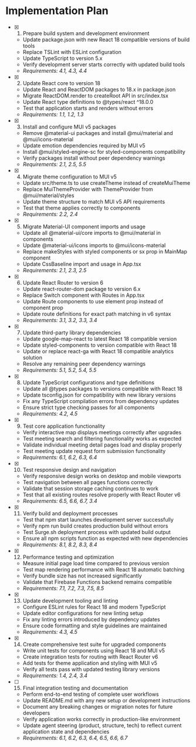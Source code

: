 # Implementation Plan

- [x] 1. Prepare build system and development environment
  - Update package.json with new React 18 compatible versions of build tools
  - Replace TSLint with ESLint configuration
  - Update TypeScript to version 5.x
  - Verify development server starts correctly with updated build tools
  - _Requirements: 4.1, 4.3, 4.4_

- [x] 2. Update React core to version 18
  - Update React and ReactDOM packages to 18.x in package.json
  - Migrate ReactDOM.render to createRoot API in src/index.tsx
  - Update React type definitions to @types/react ^18.0.0
  - Test that application starts and renders without errors
  - _Requirements: 1.1, 1.2, 1.3_

- [x] 3. Install and configure MUI v5 packages
  - Remove @material-ui packages and install @mui/material and @mui/icons-material
  - Update emotion dependencies required by MUI v5
  - Install @mui/styled-engine-sc for styled-components compatibility
  - Verify packages install without peer dependency warnings
  - _Requirements: 2.1, 2.5, 5.5_

- [x] 4. Migrate theme configuration to MUI v5
  - Update src/theme.ts to use createTheme instead of createMuiTheme
  - Replace MuiThemeProvider with ThemeProvider from @mui/material/styles
  - Update theme structure to match MUI v5 API requirements
  - Test that theme applies correctly to components
  - _Requirements: 2.2, 2.4_

- [x] 5. Migrate Material-UI component imports and usage
  - Update all @material-ui/core imports to @mui/material in components
  - Update @material-ui/icons imports to @mui/icons-material
  - Replace makeStyles with styled components or sx prop in MainMap component
  - Update CssBaseline import and usage in App.tsx
  - _Requirements: 2.1, 2.3, 2.5_

- [x] 6. Update React Router to version 6
  - Update react-router-dom package to version 6.x
  - Replace Switch component with Routes in App.tsx
  - Update Route components to use element prop instead of component prop
  - Update route definitions for exact path matching in v6 syntax
  - _Requirements: 3.1, 3.2, 3.3, 3.4_

- [x] 7. Update third-party library dependencies
  - Update google-map-react to latest React 18 compatible version
  - Update styled-components to version compatible with React 18
  - Update or replace react-ga with React 18 compatible analytics solution
  - Resolve any remaining peer dependency warnings
  - _Requirements: 5.1, 5.2, 5.4, 5.5_

- [x] 8. Update TypeScript configurations and type definitions
  - Update all @types packages to versions compatible with React 18
  - Update tsconfig.json for compatibility with new library versions
  - Fix any TypeScript compilation errors from dependency updates
  - Ensure strict type checking passes for all components
  - _Requirements: 4.2, 4.5_

- [x] 9. Test core application functionality
  - Verify interactive map displays meetings correctly after upgrades
  - Test meeting search and filtering functionality works as expected
  - Validate individual meeting detail pages load and display properly
  - Test meeting update request form submission functionality
  - _Requirements: 6.1, 6.2, 6.3, 6.4_

- [x] 10. Test responsive design and navigation
  - Verify responsive design works on desktop and mobile viewports
  - Test navigation between all pages functions correctly
  - Validate that session storage caching continues to work
  - Test that all existing routes resolve properly with React Router v6
  - _Requirements: 6.5, 6.6, 6.7, 3.4_

- [x] 11. Verify build and deployment processes
  - Test that npm start launches development server successfully
  - Verify npm run build creates production build without errors
  - Test Surge.sh deployment process with updated build output
  - Ensure all npm scripts function as expected with new dependencies
  - _Requirements: 8.1, 8.2, 8.3, 8.4_

- [x] 12. Performance testing and optimization
  - Measure initial page load time compared to previous version
  - Test map rendering performance with React 18 automatic batching
  - Verify bundle size has not increased significantly
  - Validate that Firebase Functions backend remains compatible
  - _Requirements: 7.1, 7.2, 7.3, 7.5, 8.5_

- [x] 13. Update development tooling and linting
  - Configure ESLint rules for React 18 and modern TypeScript
  - Update editor configurations for new linting setup
  - Fix any linting errors introduced by dependency updates
  - Ensure code formatting and style guidelines are maintained
  - _Requirements: 4.3, 4.5_

- [x] 14. Create comprehensive test suite for upgraded components
  - Write unit tests for components using React 18 and MUI v5
  - Create integration tests for routing with React Router v6
  - Add tests for theme application and styling with MUI v5
  - Verify all tests pass with updated testing library versions
  - _Requirements: 1.4, 2.4, 3.4_

- [ ] 15. Final integration testing and documentation
  - Perform end-to-end testing of complete user workflows
  - Update README.md with any new setup or development instructions
  - Document any breaking changes or migration notes for future developers
  - Verify application works correctly in production-like environment
  - Update agent steering (product, structure, tech) to reflect current application state and dependencies
  - _Requirements: 6.1, 6.2, 6.3, 6.4, 6.5, 6.6, 6.7_